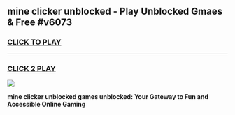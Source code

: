 
## mine clicker unblocked - Play Unblocked Gmaes & Free #v6073
<h3>
<a href="https://news.freeplayer.one?title=mine_clicker_unblocked&ref=24F">CLICK TO PLAY</a></h3>
<hr>

<h3>
<a href="https://news.freeplayer.one?title=mine_clicker_unblocked&ref=24F">CLICK 2 PLAY</a>
  
</h3>

<a href="https://news.freeplayer.one?title=mine_clicker_unblocked&ref=24F/"><img src="https://clearcache.store/games.png"></a>


**mine clicker unblocked games unblocked: Your Gateway to Fun and Accessible Online Gaming**
